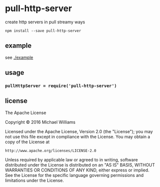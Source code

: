 # pull-http-server

create http servers in pull streamy ways

```shell
npm install --save pull-http-server
```

## example

see [./example](https://ahdinosaur.github.io/pull-http-server)

## usage

### `pullHttpServer = require('pull-http-server')`

## license

The Apache License

Copyright &copy; 2016 Michael Williams

Licensed under the Apache License, Version 2.0 (the "License");
you may not use this file except in compliance with the License.
You may obtain a copy of the License at

    http://www.apache.org/licenses/LICENSE-2.0

Unless required by applicable law or agreed to in writing, software
distributed under the License is distributed on an "AS IS" BASIS,
WITHOUT WARRANTIES OR CONDITIONS OF ANY KIND, either express or implied.
See the License for the specific language governing permissions and
limitations under the License.
